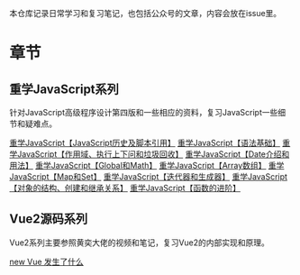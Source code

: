 本仓库记录日常学习和复习笔记，也包括公众号的文章，内容会放在issue里。
# 章节

## 重学JavaScript系列

针对JavaScript高级程序设计第四版和一些相应的资料，复习JavaScript一些细节和疑难点。

[重学JavaScript【JavaScript历史及脚本引用】](https://github.com/daodaolee/study-note/issues/10)
[重学JavaScript【语法基础】](https://github.com/daodaolee/study-note/issues/6)
[重学JavaScript【作用域、执行上下问和垃圾回收】](https://github.com/daodaolee/study-note/issues/2)
[重学JavaScript【Date介绍和用法】](https://github.com/daodaolee/study-note/issues/8)
[重学JavaScript【Global和Math】](https://github.com/daodaolee/study-note/issues/9)
[重学JavaScript【Array数组】](https://github.com/daodaolee/study-note/issues/7)
[重学JavaScript【Map和Set】](https://github.com/daodaolee/study-note/issues/11)
[重学JavaScript【迭代器和生成器】](https://github.com/daodaolee/study-note/issues/3)
[重学JavaScript【对象的结构、创建和继承关系】](https://github.com/daodaolee/study-note/issues/4)
[重学JavaScript【函数的进阶】](https://github.com/daodaolee/study-note/issues/5)

## Vue2源码系列

Vue2系列主要参照黄奕大佬的视频和笔记，复习Vue2的内部实现和原理。

[new Vue 发生了什么](https://github.com/daodaolee/study-note/issues/1)

